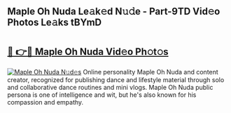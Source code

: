 ## Maple Oh Nuda Le𝚊k𝚎d N𝚞𝚍e - Part-9TD Vid𝚎o Photos Le𝚊ks tBYmD

# <h2><a href="http://fbf2ly.evod.top/?m=Maple+Oh+Nuda">🔗 👉🔴 Maple Oh Nuda Vid𝚎o Ph𝚘t𝚘s</a></h2>

[![Maple Oh Nuda N𝚞d𝚎s](https://i.imgur.com/8V9OHl7.gif)](http://fbf2ly.evod.top/?m=Maple+Oh+Nuda)
Online personality Maple Oh Nuda and content creator, recognized for publishing dance and lifestyle material through solo and collaborative dance routines and mini vlogs. Maple Oh Nuda public persona is one of intelligence and wit, but he's also known for his compassion and empathy. 
